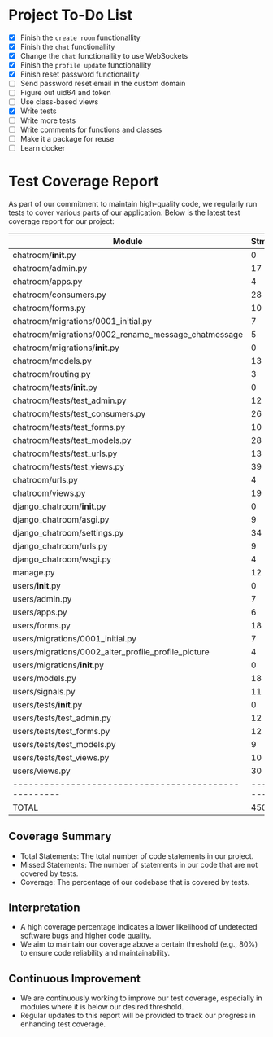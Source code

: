 # Project To-Do List

- [x] Finish the `create room` functionallity
- [x] Finish the `chat` functionallity
- [x] Change the `chat` functionallity to use WebSockets
- [x] Finish the `profile update` functionallity
- [x] Finish reset password functionallity
- [ ] Send password reset email in the custom domain
- [ ] Figure out uid64 and token
- [ ] Use class-based views
- [x] Write tests
- [ ] Write more tests
- [ ] Write comments for functions and classes
- [ ] Make it a package for reuse
- [ ] Learn docker

# Test Coverage Report

As part of our commitment to maintain high-quality code, we regularly run tests to cover various parts of our application. Below is the latest test coverage report for our project:

| Module                                               | Stmts   | Miss   | Cover  |
| ---------------------------------------------------- | ------- | ------ | ------ |
| chatroom/**init**.py                                 | 0       | 0      | 100%   |
| chatroom/admin.py                                    | 17      | 1      | 94%    |
| chatroom/apps.py                                     | 4       | 0      | 100%   |
| chatroom/consumers.py                                | 28      | 1      | 96%    |
| chatroom/forms.py                                    | 10      | 0      | 100%   |
| chatroom/migrations/0001_initial.py                  | 7       | 0      | 100%   |
| chatroom/migrations/0002_rename_message_chatmessage  | 5       | 0      | 100%   |
| chatroom/migrations/**init**.py                      | 0       | 0      | 100%   |
| chatroom/models.py                                   | 13      | 0      | 100%   |
| chatroom/routing.py                                  | 3       | 3      | 0%     |
| chatroom/tests/**init**.py                           | 0       | 0      | 100%   |
| chatroom/tests/test_admin.py                         | 12      | 0      | 100%   |
| chatroom/tests/test_consumers.py                     | 26      | 0      | 100%   |
| chatroom/tests/test_forms.py                         | 10      | 0      | 100%   |
| chatroom/tests/test_models.py                        | 28      | 0      | 100%   |
| chatroom/tests/test_urls.py                          | 13      | 0      | 100%   |
| chatroom/tests/test_views.py                         | 39      | 6      | 85%    |
| chatroom/urls.py                                     | 4       | 0      | 100%   |
| chatroom/views.py                                    | 19      | 2      | 89%    |
| django_chatroom/**init**.py                          | 0       | 0      | 100%   |
| django_chatroom/asgi.py                              | 9       | 9      | 0%     |
| django_chatroom/settings.py                          | 34      | 0      | 100%   |
| django_chatroom/urls.py                              | 9       | 1      | 89%    |
| django_chatroom/wsgi.py                              | 4       | 4      | 0%     |
| manage.py                                            | 12      | 2      | 83%    |
| users/**init**.py                                    | 0       | 0      | 100%   |
| users/admin.py                                       | 7       | 0      | 100%   |
| users/apps.py                                        | 6       | 0      | 100%   |
| users/forms.py                                       | 18      | 0      | 100%   |
| users/migrations/0001_initial.py                     | 7       | 0      | 100%   |
| users/migrations/0002_alter_profile_profile_picture  | 4       | 0      | 100%   |
| users/migrations/**init**.py                         | 0       | 0      | 100%   |
| users/models.py                                      | 18      | 4      | 78%    |
| users/signals.py                                     | 11      | 0      | 100%   |
| users/tests/**init**.py                              | 0       | 0      | 100%   |
| users/tests/test_admin.py                            | 12      | 0      | 100%   |
| users/tests/test_forms.py                            | 12      | 1      | 92%    |
| users/tests/test_models.py                           | 9       | 0      | 100%   |
| users/tests/test_views.py                            | 10      | 0      | 100%   |
| users/views.py                                       | 30      | 19     | 37%    |
| ---------------------------------------------------- | ------- | ------ | ------ |
| TOTAL                                                | 450     | 53     | 88%    |

## Coverage Summary

- Total Statements: The total number of code statements in our project.
- Missed Statements: The number of statements in our code that are not covered by tests.
- Coverage: The percentage of our codebase that is covered by tests.

## Interpretation

- A high coverage percentage indicates a lower likelihood of undetected software bugs and higher code quality.
- We aim to maintain our coverage above a certain threshold (e.g., 80%) to ensure code reliability and maintainability.

## Continuous Improvement

- We are continuously working to improve our test coverage, especially in modules where it is below our desired threshold.
- Regular updates to this report will be provided to track our progress in enhancing test coverage.
